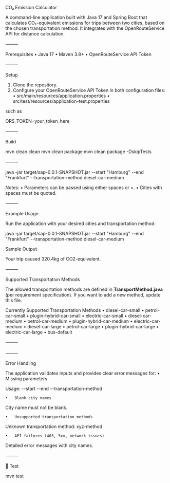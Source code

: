 
CO₂ Emission Calculator

A command-line application built with Java 17 and Spring Boot that calculates CO₂-equivalent emissions for trips between two cities, based on the chosen transportation method.
It integrates with the OpenRouteService API for distance calculation.

⸻

Prerequisites
•	Java 17
•	Maven 3.8+
•	OpenRouteService API Token

⸻

Setup
1.	Clone the repository.
2.	Configure your OpenRouteService API Token in both configuration files:
•	src/main/resources/application.properties
•	src/test/resources/application-test.properties

such as 

ORS_TOKEN=your_token_here


⸻

Build

mvn clean clean
mvn clean package
mvn clean package -DskipTests


⸻


java -jar target/sap-0.0.1-SNAPSHOT.jar --start "Hamburg" --end "Frankfurt" --transportation-method diesel-car-medium

Notes:
•	Parameters can be passed using either spaces or =.
•	Cities with spaces must be quoted.

⸻

Example Usage

Run the application with your desired cities and transportation method:

java -jar target/sap-0.0.1-SNAPSHOT.jar --start "Hamburg" --end "Frankfurt" --transportation-method diesel-car-medium

Sample Output

Your trip caused 320.4kg of CO2-equivalent.

⸻

Supported Transportation Methods

The allowed transportation methods are defined in **TransportMethod.java** (per requirement specification).
If you want to add a new method, update this file.

Currently Supported Transportation Methods
•	diesel-car-small
•	petrol-car-small
•	plugin-hybrid-car-small
•	electric-car-small
•	diesel-car-medium
•	petrol-car-medium
•	plugin-hybrid-car-medium
•	electric-car-medium
•	diesel-car-large
•	petrol-car-large
•	plugin-hybrid-car-large
•	electric-car-large
•	bus-default

⸻



⸻

Error Handling

The application validates inputs and provides clear error messages for:
•	Missing parameters

Usage: --start <City> --end <City> --transportation-method <method>


	•	Blank city names

City name must not be blank.


	•	Unsupported transportation methods

Unknown transportation method: xyz-method


	•	API failures (403, 5xx, network issues)

Detailed error messages with city names.



⸻



🧪 Test

mvn test



